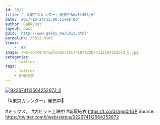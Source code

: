 ```yaml
---
id: 5812
title: '「#東京カレンダー」発売中&#x1f493;#'
date: '2017-10-24T13:00:11+08:00'
author: GakkyBot
layout: post
guid: 'http://www.gakky.me/5812.html'
permalink: /5812.html
Views:
    - '68'
image: /wp-content/uploads/2017/10/922674112564252672_0.jpg
categories:
    - twitter
tags:
    - twitter
    - 新垣结衣
---
```


[![922674112564252672_0](http://www.yui-aragaki.org/wp-content/uploads/2017/10/922674112564252672_0.jpg)](http://www.yui-aragaki.org/wp-content/uploads/2017/10/922674112564252672_0.jpg)

「#東京カレンダー」発売中💓

\#ミックス。 #大ヒット上映中
\#新垣結衣 https://t.co/0shgg0rIGP
Source: <https://twitter.com/i/web/status/922674112564252672>
